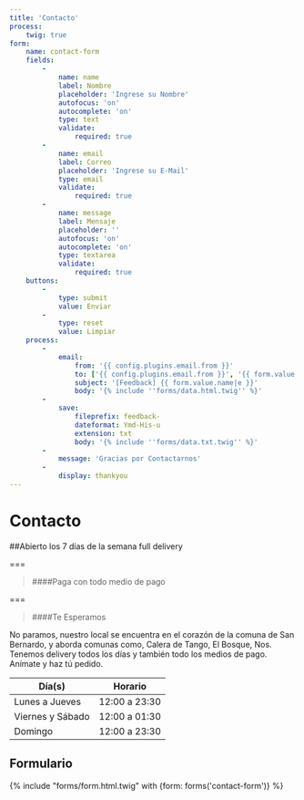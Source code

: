 ```yaml
---
title: 'Contacto'
process:
    twig: true
form:
    name: contact-form
    fields:
        -
            name: name
            label: Nombre
            placeholder: 'Ingrese su Nombre'
            autofocus: 'on'
            autocomplete: 'on'
            type: text
            validate:
                required: true
        -
            name: email
            label: Correo
            placeholder: 'Ingrese su E-Mail'
            type: email
            validate:
                required: true
        -
            name: message
            label: Mensaje
            placeholder: ''
            autofocus: 'on'
            autocomplete: 'on'
            type: textarea
            validate:
                required: true
    buttons:
        -
            type: submit
            value: Enviar
        -
            type: reset
            value: Limpiar
    process:
        -
            email:
                from: '{{ config.plugins.email.from }}'
                to: ['{{ config.plugins.email.from }}', '{{ form.value.email }}']
                subject: '[Feedback] {{ form.value.name|e }}'
                body: '{% include ''forms/data.html.twig'' %}'
        -
            save:
                fileprefix: feedback-
                dateformat: Ymd-His-u
                extension: txt
                body: '{% include ''forms/data.txt.twig'' %}'
        -
            message: 'Gracias por Contactarnos'
        -
            display: thankyou
---
```

# Contacto

##Abierto los 7 días de la semana full delivery

===

>####Paga con todo medio de pago

===

>####Te Esperamos

No paramos, nuestro local se encuentra en el corazón de la comuna de San Bernardo, y aborda comunas como, Calera de Tango, El Bosque, Nos. Tenemos delivery todos los días y también todo los medios de pago. Anímate y haz tú pedido.  

| Día(s) | Horario |
| ------ | ------- |
| Lunes a Jueves   | 12:00 a 23:30 |
| Viernes y Sábado | 12:00 a 01:30 |
| Domingo    | 12:00 a 23:30 |


## Formulario
{% include "forms/form.html.twig" with {form: forms('contact-form')} %}